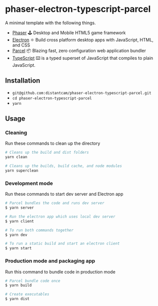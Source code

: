 # phaser-electron-typescript-parcel

A minimal template with the following things.

- [Phaser](https://phaser.io/) 🕹️ Desktop and Mobile HTML5 game framework
- [Electron](https://electronjs.org/) ⚛️ Build cross platform desktop apps with JavaScript, HTML, and CSS
- [Parcel](https://github.com/parcel-bundler/parcel) 📦 Blazing fast, zero configuration web application bundler
- [TypeScript](https://www.typescriptlang.org/) ⌨️ is a typed superset of JavaScript that compiles to plain JavaScript.

## Installation

* `git@github.com:distantcam/phaser-electron-typescript-parcel.git`
* `cd phaser-electron-typescript-parcel`
* `yarn`

## Usage

### Cleaning
Run these commands to clean up the directory
``` bash
# Cleans up the build and dist folders
yarn clean

# Cleans up the builds, build cache, and node modules
yarn superclean
```

### Development mode
Run these commands to start dev server and Electron app
``` bash
# Parcel bundles the code and runs dev server
$ yarn server

# Run the electron app which uses local dev server
$ yarn client

# To run both commands together
$ yarn dev

# To run a static build and start an electron client
$ yarn start
```

### Production mode and packaging app
Run this command to bundle code in production mode
``` bash
# Parcel bundle code once
$ yarn build

# Create executables
$ yarn dist
```